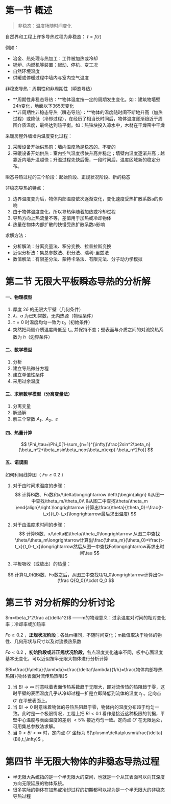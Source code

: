 # 第一节 概述

> 非稳态：温度场随时间变化

自然界和工程上许多导热过程为非稳态： $t=f(\tau)$ 

例如：

* 冶金、热处理与热加工：工件被加热或冷却
* 锅炉、内燃机等装置：起动、停机、变工况
* 自然环境温度
* 供暖或停暖过程中墙内与室内空气温度

非稳态导热：周期性和非周期性（瞬态导热）

* **周期性非稳态导热：**物体温度按一定的周期发生变化。如：建筑物墙壁24h变化，地面以下365天变化
* **非周期性非稳态导热（瞬态导热）：**物体的温度随时间不断地升高（加热过程）或降低（冷却过程），在经历了相当长时间后，物体温度逐渐趋近于周围介质温度，最终达到热平衡。如：热铁块投入凉水中，木材在干燥窑中干燥

采暖房屋外墙墙内温度变化过程：

1. 采暖设备开始供热前：墙内温度场是稳态的、不变的
2. 采暖设备开始供热：室内空气温度很快升高并稳定；墙壁内温度逐渐升高；越靠近内墙升温越快；升温过程先快后慢，一段时间后，温度区域新的稳定分布。

瞬态导热过程的三个阶段：起始阶段、正规状况阶段、新的稳态

非稳态导热的特点：

1. 边界温度变为后，物体内部温度依次逐渐变化，变化速度受热扩散系数a的影响
2. 由于物体温度变化，所以导热伴随着加热或冷却过程
3. 导热方向上热流量不等，差值用于加热或冷却物体
4. 热量在物体内部扩散的快慢受热扩散系数a影响

求解方法：

* 分析解法：分离变量法、积分变换、拉普拉斯变换
* 近似分析法：集总参数法、积分法、瑞利-里兹法
* 数值解法：有限差分法、蒙特卡洛法、有限元法、分子动力学模拟

# 第二节 无限大平板瞬态导热的分析解

#### 一、物理模型

1. 厚度 $2\delta$ 的无限大平壁（几何条件）
2. $\lambda、a$ 为已知常数，无内热源（物理条件）
3.  $\tau=0$ 时温度均匀一致为 $t_0$（初始条件）
4. 突然把两侧介质温度降低至 $t_\infty$ 并保持不变；壁表面与介质之间的对流换热系数为 $h$（边界条件） 

#### 二、数学模型

1. 分析 
2. 建立导热微分方程
3. 建立单值性条件
4. 采用过余温度

#### 三、求解数学模型（分离变量法）

1. 分离变量
2. 解通解
3. 解三个常数 $A_1、A_2、\varepsilon$

#### 四、热量计算

$$
\Phi_\tau=\Phi_0[1-\sum_{n=1}^{\infty}\frac{2sin^2\beta_n}{\beta_n^2+\beta_nsin\beta_ncos\beta_n}exp(-\beta_n^2Fo)]
$$

#### 五、诺谟图

如何利用线算图（ $Fo\geq0.2$ ）

1. 对于由时间求温度的步骤：
   $$
   计算Bi数、Fo数和x/\delta\longrightarrow
   \left\{\begin{align}
   &从图一中查找\theta_m/\theta_0\\
   &从图二中查找\theta/\theta_m
   \end{align}\right.\longrightarrow
   计算出\frac{\theta}{\theta_0}=\frac{t-t_x}{t_0-t_x}\longrightarrow最后求出温度t
   $$

2. 对于由温度求时间的步骤：
   $$
   计算Bi数、x/\delta和\theta/\theta_0\longrightarrow
   从图二中查找\theta/\theta_m\longrightarrow计算出\frac{\theta_m}{\theta_0}=\frac{t-t_x}{t_0-t_x}\longrightarrow然后从图一中查找Fo\longrightarrow再求出时间\tau
   $$

3. 平板吸收（或放出）的热量：

$$
计算Q_0和Bi数、Fo数之后，从图三中查找Q/Q_0\longrightarrow计算出Q=(\frac Q{Q_0})\cdot Q_0
$$

# 第三节 对分析解的分析讨论

$m=\beta_1^2\frac a{\delta^2}$ ——m的物理意义：过余温度对时间的相对变化率；冷却率或加热率

$Fo\geq0.2$ ，**正规状况阶段**；各处m相同，不随时间变化；m数值取决于物体的物性、几何形状与尺寸以及对流换热系数

$Fo<0.2$ ，**初始阶段或非正规状况阶段**，各点温度变化速率不同，板中心面温度基本无变化，可以近似按半无限大物体进行分析计算

$Bi=\frac{h\delta}{\lambda}=\frac{\delta/\lambda}{1/h}=\frac{物体内部导热热阻}{物体表面对流传热热阻}$

1. 当 $Bi\to\infty$ 时意味着表面传热系数趋于无限大，即对流传热的热阻趋于零，这时平壁的表面温度几乎从冷却过程一扩是立即降低到流体的温度 $t_f$ 。定向点 $O'$ 在平壁表面上。
2. 当 $Bi\to0$ 时意味着物体的导热热阻趋于零，物体内的温度分布趋于均匀一致。此时是一个极限情况，工程上把 $Bi<0.1$ 看作是接近这种极限的判据，平壁中心温度与表面温度的差别 $<5\%$ 接近均匀一致。定向点 $O'$ 在无限远处，可用集总参数法求解。
3. 当 $0<Bi<\infty$ 时，定向点 $O'$ 坐标为 $(\plusmn\delta\plusmn\frac{\delta}{Bi},t_\infty)$ 。

# 第四节 半无限大物体的非稳态导热过程

* 半无限大系统指的是一个半无限大的空间，也就是一个从其表面可以向其深度方向无限延展的物体系统。
* 很多实际的物体在加热或冷却过程的初期都可以视为是一个半无限大的非稳态导热过程